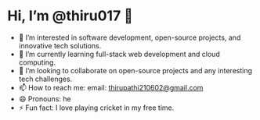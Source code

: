 # Hi, I’m @thiru017 👋
- 👀 I’m interested in software development, open-source projects, and innovative tech solutions.
- 🌱 I’m currently learning full-stack web development and cloud computing.
- 💞️ I’m looking to collaborate on open-source projects and any interesting tech challenges.
- 📫 How to reach me: email: thirupathi210602@gmail.com
- 😄 Pronouns: he
- ⚡ Fun fact: I love playing cricket in my free time.

<!---
thiru017/thiru017 is a ✨ special ✨ repository because its `README.md` (this file) appears on your GitHub profile.
You can click the Preview link to take a look at your changes.
--->
